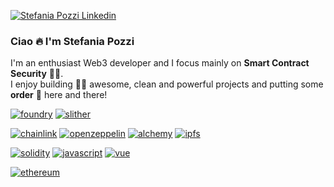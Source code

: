 [![Stefania Pozzi Linkedin](https://img.shields.io/badge/LinkedIn-0077B5?style=for-the-badge&logo=linkedin&logoColor=white)](https://www.linkedin.com/in/stefania-pozzi-27081317b/)

<h3> Ciao 🔥 I'm Stefania Pozzi  </h3>

I'm an enthusiast Web3 developer and I focus mainly on <b>Smart Contract Security</b> 👮🏼. <br>
I enjoy building 🏋️‍♀️ awesome, clean and powerful projects and putting some <b>order</b> 🧹 here and there!

[![foundry](https://img.shields.io/badge/foundry-black?style=for-the-badge)](https://book.getfoundry.sh/)
[![slither](https://img.shields.io/badge/slither-E3403F?style=for-the-badge)](https://blog.trailofbits.com/2018/10/19/slither-a-solidity-static-analysis-framework/)

[![chainlink](https://img.shields.io/badge/chainlink-375BD2?style=for-the-badge&logo=chainlink)](https://chain.link/)
[![openzeppelin](https://img.shields.io/badge/openzeppelin-FAFAFB?style=for-the-badge&logo=openzeppelin)](https://www.openzeppelin.com/)
[![alchemy](https://img.shields.io/badge/alchemy-373FF9?style=for-the-badge&logo=alchemy)](https://www.alchemy.com/)
[![ipfs](https://img.shields.io/badge/ipfs-grey?style=for-the-badge&logo=ipfs)](ipns://ipfs.tech/)

[![solidity](https://img.shields.io/badge/solidity-2B247C?style=for-the-badge&logo=solidity)](https://docs.soliditylang.org/en/v0.8.22/)
[![javascript](https://img.shields.io/badge/javascript-black?style=for-the-badge&logo=javascript)](https://www.javascript.com/)
[![vue](https://img.shields.io/badge/vue.js-2B405C?style=for-the-badge&logo=vue.js)](https://vuejs.org/)

[![ethereum](https://img.shields.io/badge/ethereum-5468FF?style=for-the-badge&logo=ethereum)](https://docs.soliditylang.org/en/v0.8.22/)
